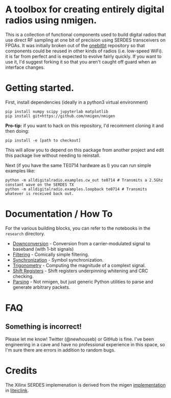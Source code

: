 # A toolbox for creating entirely digital radios using nmigen.

This is a collection of functional components used to build digital radios that use direct RF sampling at one bit of precision using SERDES transceivers on FPGAs. It was initially broken out of the [onebitbt](https://github.com/newhouseb/onebitbt) repository so that components could be reused in other kinds of radios (i.e. low-speed WiFi). it is far from perfect and is expected to evolve fairly quickly. If you want to use it, I'd suggest forking it so that you aren't caught off guard when an interface changes.

# Getting started.

First, install dependencies (ideally in a python3 virtual environment)

```
pip install numpy scipy jupyterlab matplotlib
pip install git+https://github.com/nmigen/nmigen
```

**Pro-tip:** if you want to hack on this repository, I'd recomment cloning it and then doing:

```
pip install -e [path to checkout]
```

This will allow you to depend on this package from another project and edit this package live without needing to reinstall.

Next (if you have the same TE0714 hardware as I) you can run simple examples like:

```
python -m alldigitalradio.examples.cw_out te0714 # Transmits a 2.5Ghz constant wave on the SERDES TX
python -m alldigitalradio.examples.loopback te0714 # Transmits whatever is received back out.
```

# Documentation / How To

For the various building blocks, you can refer to the notebooks in the `research` directory.

- [Downconversion](https://github.com/newhouseb/alldigitalradio/blob/main/research/Downconversion.ipynb) - Conversion from a carrier-modulated signal to baseband (with 1-bit signals)
- [Filtering](https://github.com/newhouseb/alldigitalradio/blob/main/research/Filtering.ipynb) - Comically simple filtering.
- [Synchronization](https://github.com/newhouseb/alldigitalradio/blob/main/research/Synchronization.ipynb) - Symbol synchronization.
- [Trigonometry](https://github.com/newhouseb/alldigitalradio/blob/main/research/Trigonometry.ipynb) - Computing the magnitude of a complext signal.
- [Shift Registers](https://github.com/newhouseb/alldigitalradio/blob/main/research/ShiftRegisters.ipynb) - Shift registers underpinning whitening and CRC checking.
- [Parsing](https://github.com/newhouseb/alldigitalradio/blob/main/research/Parsing.ipynb) - Not nmigen, but just generic Python utilities to parse and generate arbitrary packets.

# FAQ

## Something is incorrect!

Please let me know! Twitter (@newhouseb) or GitHub is fine. I've been engineering in a cave and have no professional experience in this space, so I'm sure there are errors in addition to random bugs.

# Credits

The Xilinx SERDES implemenation is derived from the migen [implementation](https://github.com/enjoy-digital/liteiclink/blob/master/liteiclink/serdes/gtp_7series.py) in [liteiclink](https://github.com/enjoy-digital/liteiclink).
